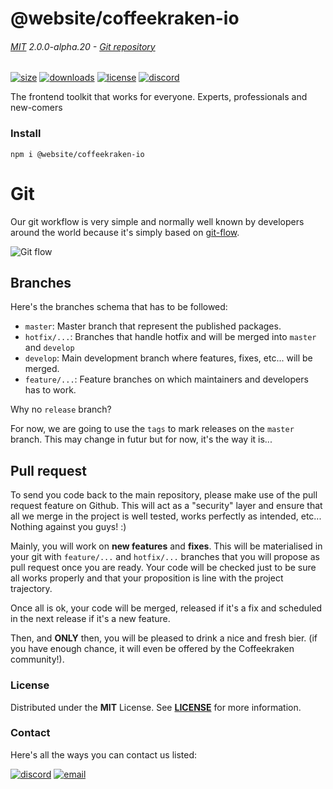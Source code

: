 <!-- This file has been generated using
     the "@coffeekraken/s-markdown-builder" package.
     !!! Do not edit it directly... -->


<!-- header -->
# @website/coffeekraken-io

###### [MIT](./license) 2.0.0-alpha.20 - [Git repository]()

<!-- shields -->
[![size](https://shields.io/bundlephobia/min/@website/coffeekraken-io?style=for-the-badge)](https://www.npmjs.com/package/@website/coffeekraken-io)
[![downloads](https://shields.io/npm/dm/@website/coffeekraken-io?style=for-the-badge)](https://www.npmjs.com/package/@website/coffeekraken-io)
[![license](https://shields.io/npm/l/@website/coffeekraken-io?style=for-the-badge)](./LICENSE)
[![discord](https://img.shields.io/discord/940362961682333767?color=5100FF&amp;label=Join%20us%20on%20Discord&amp;style=for-the-badge)](https://discord.gg/HzycksDJ)

<!-- description -->
The frontend toolkit that works for everyone. Experts, professionals and new-comers

<!-- install -->
### Install

```shell
npm i @website/coffeekraken-io

```

<!-- body -->

<!--
/**
* @name            Git
* @namespace       doc.contribute
* @type            Markdown
* @platform        md
* @status          stable
* @menu            Documentation / Contribute           /doc/contribute/git
*
* @since           2.0.0
* @author    Olivier Bossel <olivier.bossel@gmail.com> (https://coffeekraken.io)
*/
-->

# Git

Our git workflow is very simple and normally well known by developers around the world because it's simply based on [git-flow](https://www.atlassian.com/git/tutorials/comparing-workflows/gitflow-workflow#:~:text=Gitflow%20is%20a%20legacy%20Git,software%20development%20and%20DevOps%20practices.).

![Git flow](https://wac-cdn.atlassian.com/dam/jcr:cc0b526e-adb7-4d45-874e-9bcea9898b4a/04%20Hotfix%20branches.svg?cdnVersion=470)

## Branches

Here's the branches schema that has to be followed:

-   `master`: Master branch that represent the published packages.
-   `hotfix/...`: Branches that handle hotfix and will be merged into `master` and `develop`
-   `develop`: Main development branch where features, fixes, etc... will be merged.
-   `feature/...`: Feature branches on which maintainers and developers has to work.

Why no `release` branch?

For now, we are going to use the `tags` to mark releases on the `master` branch. This may change in futur but for now, it's the way it is...

## Pull request

To send you code back to the main repository, please make use of the pull request feature on Github. This will act as a "security" layer and ensure that all we merge in the project is well tested, works perfectly as intended, etc... Nothing against you guys! :)

Mainly, you will work on **new features** and **fixes**. This will be materialised in your git with `feature/...` and `hotfix/...` branches that you will propose as pull request once you are ready. Your code will be checked just to be sure all works properly and that your proposition is line with the project trajectory.

Once all is ok, your code will be merged, released if it's a fix and scheduled in the next release if it's a new feature.

Then, and **ONLY** then, you will be pleased to drink a nice and fresh bier. (if you have enough chance, it will even be offered by the Coffeekraken community!).


<!-- license -->
### License

Distributed under the **MIT** License. See **[LICENSE](./license)** for more information.

<!-- contact -->
### Contact

Here's all the ways you can contact us listed:

[![discord](https://img.shields.io/badge/Join%20us%20on%20discord-Join-blueviolet?style=[config.shieldsio.style]&amp;logo=discord)](https://discord.gg/HzycksDJ)
[![email](https://img.shields.io/badge/Email%20us-Go-green?style=[config.shieldsio.style]&amp;logo=Mail.Ru)](mailto:olivier.bossel@gmail.com)
